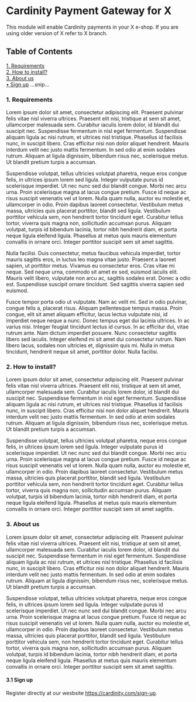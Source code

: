 # Cardinity Payment Gateway for X
This module will enable Cardinity payments in your X e-shop. If you are using older version of X refer to X branch.

## Table of Contents  
 [1. Requirements](#Requirements)  
 [2. How to install?](#how-to-install)  
 [3. About us](#aboutus)   
 [• Sign up](#sign-up) 
...snip...
<a name="headers"/>
### 1. Requirements
Lorem ipsum dolor sit amet, consectetur adipiscing elit. Praesent pulvinar felis vitae nisl viverra ultrices. Praesent elit nisi, tristique at sem sit amet, ullamcorper malesuada sem. Curabitur iaculis lorem dolor, id blandit dui suscipit nec. Suspendisse fermentum in nisl eget fermentum. Suspendisse aliquam ligula ac nisi rutrum, et ultrices nisl tristique. Phasellus id facilisis nunc, in suscipit libero. Cras efficitur nisi non dolor aliquet hendrerit. Mauris interdum velit nec justo mattis fermentum. In sed odio at enim sodales rutrum. Aliquam at ligula dignissim, bibendum risus nec, scelerisque metus. Ut blandit pretium turpis a accumsan.

Suspendisse volutpat, tellus ultricies volutpat pharetra, neque eros congue felis, in ultrices ipsum lorem sed ligula. Integer vulputate purus id scelerisque imperdiet. Ut nec nunc sed dui blandit congue. Morbi nec arcu urna. Proin scelerisque magna at lacus congue pretium. Fusce id neque ac risus suscipit venenatis vel ut lorem. Nulla quam nulla, auctor eu molestie et, ullamcorper in odio. Proin dapibus laoreet consectetur. Vestibulum metus massa, ultricies quis placerat porttitor, blandit sed ligula. Vestibulum porttitor vehicula sem, non hendrerit tortor tincidunt eget. Curabitur tellus tortor, viverra quis magna non, sollicitudin accumsan purus. Aliquam volutpat, turpis id bibendum lacinia, tortor nibh hendrerit diam, et porta neque ligula eleifend ligula. Phasellus at metus quis mauris elementum convallis in ornare orci. Integer porttitor suscipit sem sit amet sagittis.

Nulla facilisi. Duis consectetur, metus faucibus vehicula imperdiet, tortor mauris sagittis eros, in luctus leo magna vitae justo. Praesent a laoreet sapien, ut porttitor metus. Vivamus eu consectetur eros. Cras vitae mi neque. Sed neque urna, commodo sit amet ex sed, euismod iaculis elit. Mauris velit libero, vulputate non arcu ac, sagittis sodales erat. Donec a odio est. Suspendisse suscipit ornare tincidunt. Sed sagittis viverra sapien sed euismod.

Fusce tempor porta odio ut vulputate. Nam ac velit mi. Sed in odio pulvinar, congue felis a, placerat risus. Aliquam pellentesque tempus massa. Proin congue, elit sit amet aliquam efficitur, lacus lectus vulputate nisi, id imperdiet neque neque a nunc. Donec tempus eget dui lacinia ultrices. In ac varius nisi. Integer feugiat tincidunt lectus id cursus. In ac efficitur dui, vitae rutrum ante. Nam dictum imperdiet posuere. Nunc consectetur sagittis libero sed iaculis. Integer eleifend mi sit amet dui consectetur rutrum. Nam libero lacus, sodales non ultricies et, dignissim quis mi. Nulla in metus tincidunt, hendrerit neque sit amet, porttitor dolor. Nulla facilisi.
### 2. How to install?
Lorem ipsum dolor sit amet, consectetur adipiscing elit. Praesent pulvinar felis vitae nisl viverra ultrices. Praesent elit nisi, tristique at sem sit amet, ullamcorper malesuada sem. Curabitur iaculis lorem dolor, id blandit dui suscipit nec. Suspendisse fermentum in nisl eget fermentum. Suspendisse aliquam ligula ac nisi rutrum, et ultrices nisl tristique. Phasellus id facilisis nunc, in suscipit libero. Cras efficitur nisi non dolor aliquet hendrerit. Mauris interdum velit nec justo mattis fermentum. In sed odio at enim sodales rutrum. Aliquam at ligula dignissim, bibendum risus nec, scelerisque metus. Ut blandit pretium turpis a accumsan.

Suspendisse volutpat, tellus ultricies volutpat pharetra, neque eros congue felis, in ultrices ipsum lorem sed ligula. Integer vulputate purus id scelerisque imperdiet. Ut nec nunc sed dui blandit congue. Morbi nec arcu urna. Proin scelerisque magna at lacus congue pretium. Fusce id neque ac risus suscipit venenatis vel ut lorem. Nulla quam nulla, auctor eu molestie et, ullamcorper in odio. Proin dapibus laoreet consectetur. Vestibulum metus massa, ultricies quis placerat porttitor, blandit sed ligula. Vestibulum porttitor vehicula sem, non hendrerit tortor tincidunt eget. Curabitur tellus tortor, viverra quis magna non, sollicitudin accumsan purus. Aliquam volutpat, turpis id bibendum lacinia, tortor nibh hendrerit diam, et porta neque ligula eleifend ligula. Phasellus at metus quis mauris elementum convallis in ornare orci. Integer porttitor suscipit sem sit amet sagittis.
### 3. About us
Lorem ipsum dolor sit amet, consectetur adipiscing elit. Praesent pulvinar felis vitae nisl viverra ultrices. Praesent elit nisi, tristique at sem sit amet, ullamcorper malesuada sem. Curabitur iaculis lorem dolor, id blandit dui suscipit nec. Suspendisse fermentum in nisl eget fermentum. Suspendisse aliquam ligula ac nisi rutrum, et ultrices nisl tristique. Phasellus id facilisis nunc, in suscipit libero. Cras efficitur nisi non dolor aliquet hendrerit. Mauris interdum velit nec justo mattis fermentum. In sed odio at enim sodales rutrum. Aliquam at ligula dignissim, bibendum risus nec, scelerisque metus. Ut blandit pretium turpis a accumsan.

Suspendisse volutpat, tellus ultricies volutpat pharetra, neque eros congue felis, in ultrices ipsum lorem sed ligula. Integer vulputate purus id scelerisque imperdiet. Ut nec nunc sed dui blandit congue. Morbi nec arcu urna. Proin scelerisque magna at lacus congue pretium. Fusce id neque ac risus suscipit venenatis vel ut lorem. Nulla quam nulla, auctor eu molestie et, ullamcorper in odio. Proin dapibus laoreet consectetur. Vestibulum metus massa, ultricies quis placerat porttitor, blandit sed ligula. Vestibulum porttitor vehicula sem, non hendrerit tortor tincidunt eget. Curabitur tellus tortor, viverra quis magna non, sollicitudin accumsan purus. Aliquam volutpat, turpis id bibendum lacinia, tortor nibh hendrerit diam, et porta neque ligula eleifend ligula. Phasellus at metus quis mauris elementum convallis in ornare orci. Integer porttitor suscipit sem sit amet sagittis.
#### 3.1 Sign up
Register directly at our wesbsite https://cardinity.com/sign-up.
<!--
**fjundzer/fjundzer** is a ✨ _special_ ✨ repository because its `README.md` (this file) appears on your GitHub profile.

